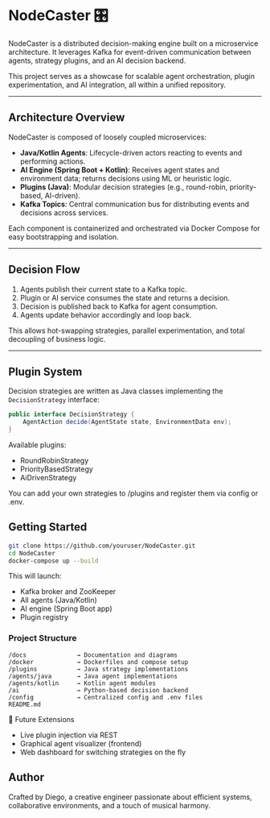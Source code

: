 # NodeCaster 🎛️

NodeCaster is a distributed decision-making engine built on a microservice architecture. It leverages Kafka for event-driven communication between agents, strategy plugins, and an AI decision backend.

This project serves as a showcase for scalable agent orchestration, plugin experimentation, and AI integration, all within a unified repository.

---

## Architecture Overview

NodeCaster is composed of loosely coupled microservices:

- **Java/Kotlin Agents**: Lifecycle-driven actors reacting to events and performing actions.
- **AI Engine (Spring Boot + Kotlin)**: Receives agent states and environment data; returns decisions using ML or heuristic logic.
- **Plugins (Java)**: Modular decision strategies (e.g., round-robin, priority-based, AI-driven).
- **Kafka Topics**: Central communication bus for distributing events and decisions across services.

Each component is containerized and orchestrated via Docker Compose for easy bootstrapping and isolation.

---

## Decision Flow

1. Agents publish their current state to a Kafka topic.
2. Plugin or AI service consumes the state and returns a decision.
3. Decision is published back to Kafka for agent consumption.
4. Agents update behavior accordingly and loop back.

This allows hot-swapping strategies, parallel experimentation, and total decoupling of business logic.

---

## Plugin System

Decision strategies are written as Java classes implementing the `DecisionStrategy` interface:

```java
public interface DecisionStrategy {
    AgentAction decide(AgentState state, EnvironmentData env);
}
```

Available plugins:

- RoundRobinStrategy
- PriorityBasedStrategy
- AiDrivenStrategy

You can add your own strategies to /plugins and register them via config or .env.

## Getting Started
```bash
git clone https://github.com/youruser/NodeCaster.git
cd NodeCaster
docker-compose up --build
```

This will launch:

- Kafka broker and ZooKeeper
- All agents (Java/Kotlin)
- AI engine (Spring Boot app)
- Plugin registry

### Project Structure
```
/docs              → Documentation and diagrams
/docker            → Dockerfiles and compose setup
/plugins           → Java strategy implementations
/agents/java       → Java agent implementations
/agents/kotlin     → Kotlin agent modules
/ai                → Python-based decision backend
/config            → Centralized config and .env files
README.md
```

🧪 Future Extensions

- Live plugin injection via REST
- Graphical agent visualizer (frontend)
- Web dashboard for switching strategies on the fly

## Author
Crafted by Diego, a creative engineer passionate about efficient systems, collaborative environments, and a touch of musical harmony.
